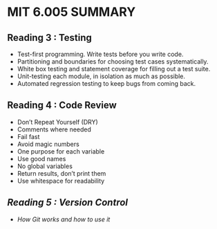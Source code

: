 # MIT 6.005 SUMMARY

## Reading 3 : Testing
- Test-first programming. Write tests before you write code.
- Partitioning and boundaries for choosing test cases systematically.
- White box testing and statement coverage for filling out a test suite.
- Unit-testing each module, in isolation as much as possible.
- Automated regression testing to keep bugs from coming back.

## Reading 4 : Code Review
- Don’t Repeat Yourself (DRY)
- Comments where needed
- Fail fast
- Avoid magic numbers
- One purpose for each variable
- Use good names
- No global variables
- Return results, don’t print them
- Use whitespace for readability

## *Reading 5 : Version Control*
- *How Git works and how to use it*